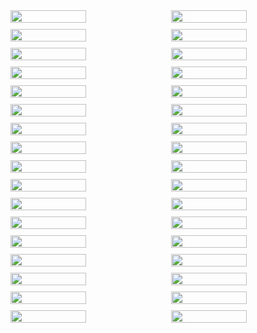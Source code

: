 <div style="display: flex; flex-wrap: wrap; gap: 10px; justify-content: flex-start; margin: 0;">
  <img src="https://github.com/user-attachments/assets/e501cbac-831e-4e46-bade-d41f0da3157c" width="49%">
  <img src="https://github.com/user-attachments/assets/67c8b768-d4b2-443c-bf9b-2a8d16495105" width="49%">
  <img src="https://github.com/user-attachments/assets/e5d7a45f-8615-4aeb-aff8-90148104b498" width="49%">
  <img src="https://github.com/user-attachments/assets/91266c67-d453-4c9a-87dc-a8c3775cafdb" width="49%">
  <img src="https://github.com/user-attachments/assets/98b0f243-71db-4569-b47b-5e2cd9bfa083" width="49%">
  <img src="https://github.com/user-attachments/assets/7720cd7c-3c83-4b98-81de-6f0d11fee816" width="49%">
  <img src="https://github.com/user-attachments/assets/52e96039-d310-4eba-abd1-b9aed11a2d0e" width="49%">
  <img src="https://github.com/user-attachments/assets/b8951ec8-8a9a-4d4f-97ba-fd85d0609d52" width="49%">
  <img src="https://github.com/user-attachments/assets/8bd65b29-45eb-4d30-b8a0-a7466f218cbd" width="49%">
  <img src="https://github.com/user-attachments/assets/55638402-bfc2-4dba-abf5-330e1f32e9b7" width="49%">
  <img src="https://github.com/user-attachments/assets/e2a14ed7-bfcd-46c1-b50d-8da1e7b36bf8" width="49%">
  <img src="https://github.com/user-attachments/assets/0b3d0325-dc58-4f6a-8d37-f906d1c0c401" width="49%">
  <img src="https://github.com/user-attachments/assets/1c07b1fa-1bdc-4448-87b2-46425c995255" width="49%">
  <img src="https://github.com/user-attachments/assets/1881b17c-2057-4040-9c39-9d041ca03a62" width="49%">
  <img src="https://github.com/user-attachments/assets/ddd2ecc9-4bfa-4d9a-98f7-6c74880e3562" width="49%">
  <img src="https://github.com/user-attachments/assets/15127c95-a160-4b61-80a5-f863ceb2d7c9" width="49%">
  <img src="https://github.com/user-attachments/assets/670d51d3-db05-4328-b930-ea3783409145" width="49%">
  <img src="https://github.com/user-attachments/assets/e1d146ee-1cd4-4d59-807b-3162df498a29" width="49%">
  <img src="https://github.com/user-attachments/assets/aa3fd385-c0c2-4f8b-98ad-7cea5b0f8fe2" width="49%">
  <img src="https://github.com/user-attachments/assets/c8f083e0-1099-414e-b400-264e0dd7fd6a" width="49%">
  <img src="https://github.com/user-attachments/assets/8c2bfc02-d111-49eb-a208-010a46e01b65" width="49%">
  <img src="https://github.com/user-attachments/assets/96239fc2-310d-4de9-a89c-8362649f7816" width="49%">
  <img src="https://github.com/user-attachments/assets/087d4e2c-62fa-4489-82cf-6f7e8c1a2d78" width="49%">
  <img src="https://github.com/user-attachments/assets/b289ce37-08ec-491d-8842-18b8d0000495" width="49%">
  <img src="https://github.com/user-attachments/assets/27446ded-ddef-4ca0-870b-d86234fb3913" width="49%">
  <img src="https://github.com/user-attachments/assets/5d1f1c7a-12a7-4d80-8c65-62d59669135c" width="49%">
  <img src="https://github.com/user-attachments/assets/b3364c2f-47a3-4e64-bf2f-802961daf8ab" width="49%">
  <img src="https://github.com/user-attachments/assets/e8332da6-239f-4da7-9b1c-fb0da30be6aa" width="49%">
  <img src="https://github.com/user-attachments/assets/aa911f5a-d67e-4e17-ab5c-d284f888a59a" width="49%">
  <img src="https://github.com/user-attachments/assets/a80fbbd6-3cdc-4972-9185-ee4973cc4a93" width="49%">
  <img src="https://github.com/user-attachments/assets/5f5b2b76-0c72-4798-a80d-f637e085519c" width="49%">
  <img src="https://github.com/user-attachments/assets/719fd5d6-8474-45b0-99d3-f658955ea9b9" width="49%">
  <img src="https://github.com/user-attachments/assets/9dbbcd8d-c75d-4cc8-9940-5354ab3226c3" width="49%">
  <img src="https://github.com/user-attachments/assets/ca86e4c6-e37f-4beb-9339-eb3f3657937e" width="49%">
</div>
